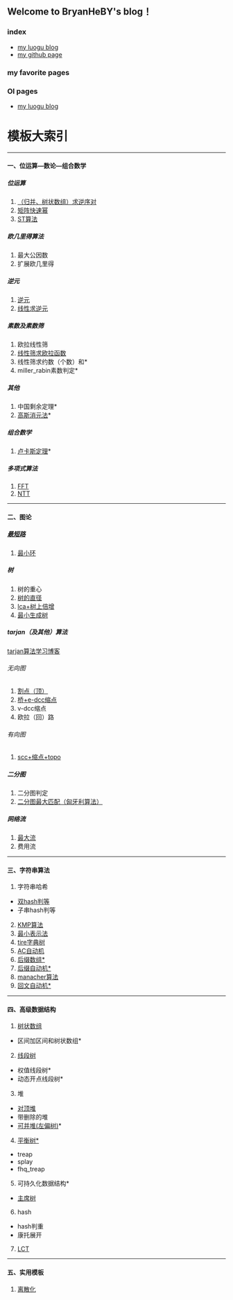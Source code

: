 ## Welcome to BryanHeBY's blog！

### index
- [my luogu blog](https://www.luogu.com.cn/blog/528hby/#)
- [my github page](https://github.com/BryanHeBY)

### my favorite pages





### OI pages

- [my luogu blog](https://www.luogu.com.cn/blog/528hby/#)

# **模板大索引**

------------

#### 一、位运算—数论—组合数学
##### 位运算
1. [（归并、树状数组）求逆序对](https://528hby.blog.luogu.org/tem-msort)
2. [矩阵快速幂](https://528hby.blog.luogu.org/tem-matrix-qpow)
3. [ST算法](https://528hby.blog.luogu.org/tem-ST)

##### 欧几里得算法
1. 最大公因数
2. 扩展欧几里得

##### 逆元
1. [逆元](https://528hby.blog.luogu.org/tem-inv)
2. [线性求逆元](https://528hby.blog.luogu.org/tem-linear-getting-inv)

##### 素数及素数筛
1. 欧拉线性筛
2. [线性筛求欧拉函数](https://528hby.blog.luogu.org/tem-euler)
3. 线性筛求约数（个数）和*
4. miller_rabin素数判定*

##### 其他
1. 中国剩余定理*
2. [高斯消元法](https://528hby.blog.luogu.org/tem-guass)*

##### 组合数学
1. [卢卡斯定理](https://528hby.blog.luogu.org/tem-lucas)*

##### 多项式算法

1. [FFT](https://528hby.blog.luogu.org/tem-fft)
2. [NTT](https://528hby.blog.luogu.org/tem-ntt)

------------

#### 二、图论

##### [最短路](https://528hby.blog.luogu.org/tem-shortest-path)

1. [最小环](https://528hby.blog.luogu.org/tem-min-circle)

##### 树
1. 树的重心
2. [树的直径](https://528hby.blog.luogu.org/tem-the-diameter-of-tree)
3. [lca+树上倍增](https://528hby.blog.luogu.org/tem-lca)
4. [最小生成树](https://528hby.blog.luogu.org/tem-minimum-spanning-tree)

##### tarjan（及其他）算法

[tarjan算法学习博客](https://blog.csdn.net/Prediction__/article/details/100030166)

###### 无向图

1. [割点（顶）](https://528hby.blog.luogu.org/tem-cut-node)
2. [桥+e-dcc缩点](https://528hby.blog.luogu.org/tem-e-dcc)
3. v-dcc缩点
4. 欧拉（回）路

###### 有向图

1. [scc+缩点+topo](https://528hby.blog.luogu.org/tem-scc)

##### 二分图

1. 二分图判定
2. [二分图最大匹配（匈牙利算法）](https://528hby.blog.luogu.org/tem-bipartite-graph-maximum-matching)

##### 网络流

1. [最大流](https://528hby.blog.luogu.org/tem-mflow)
2. 费用流

------------

#### 三、字符串算法

1. 字符串哈希
- [双hash判等](https://528hby.blog.luogu.org/tem-di-string-hash)
- 子串hash判等
2. [KMP算法](https://528hby.blog.luogu.org/tem-kmp)
3. [最小表示法](https://528hby.blog.luogu.org/tem-minimum-representation)
4. [tire字典树](https://528hby.blog.luogu.org/tem-trie)
5. [AC自动机](https://528hby.blog.luogu.org/tem-ac-auto)
6. [后缀数组*](https://528hby.blog.luogu.org/tem-sa)
7. [后缀自动机*](https://528hby.blog.luogu.org/tem-SAM)
8. [manacher算法](https://528hby.blog.luogu.org/tem-manacher)
9. [回文自动机*](https://528hby.blog.luogu.org/tem-pam)

------------

#### 四、高级数据结构

1. [树状数组](https://528hby.blog.luogu.org/tem-binary-index-tree)
- 区间加区间和树状数组*
2. [线段树](https://528hby.blog.luogu.org/tem-segmenttree)
- 权值线段树*
- 动态开点线段树*
3. 堆
- [对顶堆](https://528hby.blog.luogu.org/tem-di-heap)
- 带删除的堆
- [可并堆(左偏树)](https://528hby.blog.luogu.org/tem-Le-tree)*
4. [平衡树*](https://528hby.blog.luogu.org/tem-bst)
- treap
- splay
- fhq_treap
5. 可持久化数据结构*
- [主席树](https://528hby.blog.luogu.org/tem-psmt)
6. hash
- hash判重
- 康托展开
7. [LCT](https://528hby.blog.luogu.org/tem-lct)

------------

#### 五、实用模板

1. [离散化](https://528hby.blog.luogu.org/tem-discrete)
